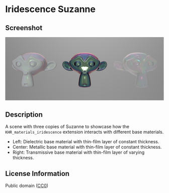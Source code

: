# Iridescence Suzanne

## Screenshot

![screenshot](screenshot/screenshot_large.jpg)

## Description

A scene with three copies of Suzanne to showcase how the `KHR_materials_iridescence` extension interacts with different base materials.

- Left: Dielectric base material with thin-film layer of constant thickness.
- Center: Metallic base material with thin-film layer of constant thickness.
- Right: Transmissive base material with thin-film layer of varying thickness.

## License Information

Public domain ([CC0](https://creativecommons.org/publicdomain/zero/1.0/))
